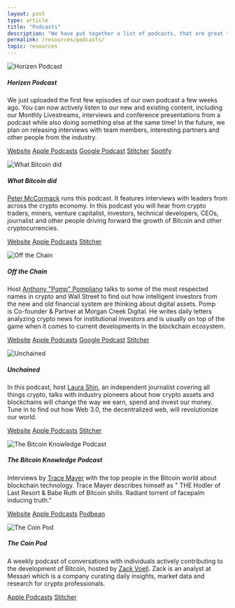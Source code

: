 ```yaml
---
layout: post
type: article
title: "Podcasts"
description: "We have put together a list of podcasts, that are great to get started on blockchain and cryptocurrencies."
permalink: /resources/podcasts/
topic: resources
---
```



<div class="row mt-5">
    <div class="col-md-3">
        <img src="https://secureimg.stitcher.com/feedimagesplain328/367125.jpg" alt="Horizen Podcast" />
    </div>
    <div class="col-md-9">
        <h5 class="mt-2 mt-md-0">Horizen Podcast</h5>
        <p>
            We just uploaded the first few episodes of our own podcast a few weeks ago. You can now actively listen to our new and existing content, including our Monthly Livestreams, interviews and conference presentations from a podcast while also doing something else at the same time! In the future, we plan on releasing interviews with team members, interesting partners and other people from the industry.
        </p>
        <p class="mt-5">
            <a class="btn btn-info mb-2 mr-2" href="" target="_blank">Website</a>
            <a class="btn btn-info mb-2 mr-2" href="https://itunes.apple.com/at/podcast/horizen/id1451532930?l=en&mt=2" target="_blank">Apple Podcasts</a>
            <a class="btn btn-info mb-2 mr-2" href="https://play.google.com/music/listen#/ps/Igdazc3uwlcwek7dsbmfxcnenq4" target="_blank">Google Podcast</a>
            <a class="btn btn-info mb-2 mr-2" href="https://www.stitcher.com/podcast/horizen" target="_blank">Stitcher</a>
            <a class="btn btn-info mb-2" href="https://open.spotify.com/show/19QEuU6YL0gtr0Z49X7GmY" target="_blank">Spotify</a>
        </p>
    </div>
</div>


<div class="row mt-5">
    <div class="col-md-3">
        <img src="https://secureimg.stitcher.com/feedimagesplain328/159159.jpg" alt="What Bitcoin did" />
    </div>
    <div class="col-md-9">
        <h5 class="mt-2 mt-md-0">What Bitcoin did</h5>
        <p>
            <a href="https://twitter.com/PeterMcCormack" target="_blank">Peter McCormack</a> runs this podcast. It features interviews with leaders from across the crypto economy. In this podcast you will hear from crypto traders, miners, venture capitalist, investors, technical developers, CEOs, journalist and other people driving forward the growth of Bitcoin and other cryptocurrencies.
        </p>
        <p class="mt-5">
            <a class="btn btn-info mr-2 mb-2" href="https://www.whatbitcoindid.com/" target="_blank">Website</a>
            <a class="btn btn-info mr-2 mb-2" href="https://itunes.apple.com/at/podcast/the-what-bitcoin-did-podcast/id1317356120?l=en&mt=2" target="_blank">Apple Podcasts</a>
            <a class="btn btn-info mb-2" href="https://www.stitcher.com/podcast/what-bitcoin-did" target="_blank">Stitcher</a>
        </p>
    </div>
</div>


<div class="row mt-5">
    <div class="col-md-3">
        <img src="https://is3-ssl.mzstatic.com/image/thumb/Music128/v4/53/37/6d/53376dd3-801b-3eb1-2f8a-806d8f190257/source/1200x630bb.jpg" alt="Off the Chain" />
    </div>
    <div class="col-md-9">
        <h5 class="mt-2 mt-md-0">Off the Chain</h5>
        <p>
            Host <a href="https://twitter.com/APompliano" target="_blank">Anthony "Pomp" Pompliano</a> talks to some of the most respected names in crypto and Wall Street to find out how intelligent investors from the new and old financial system are thinking about digital assets. Pomp is Co-founder & Partner at Morgan Creek Digital. He writes daily letters analyzing crypto news for institutional investors and is usually on top of the game when it comes to current developments in the blockchain ecosystem.
        </p>
        <p class="mt-5">
            <a class="btn btn-info mb-2 mr-2" href="https://offthechain.libsyn.com/" target="_blank">Website</a>
            <a class="btn btn-info mb-2 mr-2" href="https://itunes.apple.com/at/podcast/off-the-chain/id1434060078?l=en&mt=2" target="_blank">Apple Podcasts</a>
            <a class="btn btn-info mb-2 mr-2" href="https://www.google.com/podcasts?feed=aHR0cDovL29mZnRoZWNoYWluLmxpYnN5bi5jb20vcnNz" target="_blank">Google Podcast</a>
            <a class="btn btn-info mb-2" href="https://www.stitcher.com/podcast/blockworks-group/off-the-chain" target="_blank">Stitcher</a>
        </p>
    </div>
</div>


<div class="row mt-5">
    <div class="col-md-3">
        <img src="https://i1.sndcdn.com/avatars-000359576747-qmfxcm-t500x500.jpg" alt="Unchained" />
    </div>
    <div class="col-md-9">
        <h5 class="mt-2 mt-md-0">Unchained</h5>
        <p>
            In this podcast, host <a href="https://twitter.com/laurashin" target="_blank">Laura Shin</a>, an independent journalist covering all things crypto, talks with industry pioneers about how crypto assets and blockchains will change the way we earn, spend and invest our money. Tune in to find out how Web 3.0, the decentralized web, will revolutionize our world.
        </p>
        <p class="mt-5">
            <a class="btn btn-info mb-2 mr-2" href="https://unchainedpodcast.com/" target="_blank">Website</a>
            <a class="btn btn-info mb-2 mr-2" href="https://itunes.apple.com/at/podcast/unchained-your-no-hype-resource-for-all-things-crypto/id1123922160?l=en&mt=2" target="_blank">Apple Podcasts</a>
            <a class="btn btn-info mb-2" href="https://www.stitcher.com/podcast/forbes-podcast-network/unchained-big-ideas-from-the-worlds-of-blockchain-and-fintech" target="_blank">Stitcher</a>
        </p>
    </div>
</div>


<div class="row mt-5">
    <div class="col-md-3">
        <img src="https://www.bitcoin.kn/img/bitcoin-knowledge-podcast.jpg" alt="The Bitcoin Knowledge Podcast" />
    </div>
    <div class="col-md-9">
        <h5 class="mt-2 mt-md-0">The Bitcoin Knowledge Podcast</h5>
        <p>
            Interviews by <a href="https://twitter.com/TraceMayer" target="_blank">Trace Mayer</a> with the top people in the Bitcoin world about blockchain technology. Trace Mayer describes himself as " THE Hodler of Last Resort & Babe Ruth of Bitcoin shills. Radiant torrent of facepalm inducing truth."
        </p>
        <p class="mt-5">
            <a class="btn btn-info mb-2 mr-2" href="https://www.bitcoin.kn/" target="_blank">Website</a>
            <a class="btn btn-info mb-2 mr-2" href="https://itunes.apple.com/at/podcast/the-bitcoin-knowledge-podcast/id301670981?l=en&mt=2" target="_blank">Apple Podcasts</a>
            <a class="btn btn-info mb-2" href="https://www.podbean.com/podcast-detail/mrvih-3a3df/Podcast-%E2%80%93-The-Bitcoin-Knowledge-Podcast" target="_blank">Podbean</a>
        </p>
    </div>
</div>


<div class="row mt-5">
    <div class="col-md-3">
        <img src="https://secureimg.stitcher.com/feedimagesplain328/173867.jpg" alt="The Coin Pod" />
    </div>
    <div class="col-md-9">
        <h5 class="mt-2 mt-md-0">The Coin Pod</h5>
        <p>
            A weekly podcast of conversations with individuals actively contributing to the development of Bitcoin, hosted by <a href="https://twitter.com/zackvoell" target="_blank">Zack Voell</a>. Zack is an analyst at Messari which is a company curating daily insights, market data and research for crypto professionals.
        </p>
        <p class="mt-5">
            <a class="btn btn-info mb-2 mr-2" href="https://itunes.apple.com/at/podcast/the-coin-pod/id1350143328?l=en&mt=2" target="_blank">Apple Podcasts</a>
            <a class="btn btn-info mb-2" href="https://www.stitcher.com/podcast/the-coin-pod" target="_blank">Stitcher</a>
        </p>
    </div>
</div>

